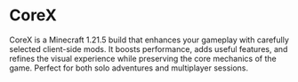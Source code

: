 # CoreX
CoreX is a Minecraft 1.21.5 build that enhances your gameplay with carefully selected client-side mods. It boosts performance, adds useful features, and refines the visual experience while preserving the core mechanics of the game. Perfect for both solo adventures and multiplayer sessions.
